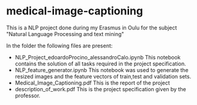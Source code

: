 # medical-image-captioning
This is a NLP project done during my Erasmus in Oulu for the subject "Natural Language Processing and text mining"


In the folder the following files are present: 
- NLP\_Project\_edoardoProcino\_alessandroCalo.ipynb 
  This notebook contains the solution of all tasks required in the project specification. 
- NLP\_feature\_generator.ipynb 
  This notebook was used to generate the resized images and the feature vectors of train,test and validation sets. 
- Medical\_Image\_Captioning.pdf 
  This is the report of the project
- description\_of\_work.pdf
  This is the project specification given by the professor.
